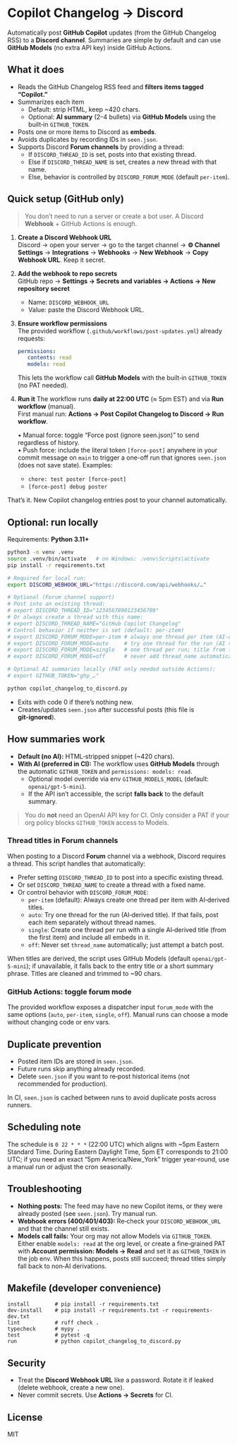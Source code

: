 # Copilot Changelog → Discord

Automatically post **GitHub Copilot** updates (from the GitHub Changelog RSS) to a **Discord channel**. Summaries are simple by default and can use **GitHub Models** (no extra API key) inside GitHub Actions.

## What it does

- Reads the GitHub Changelog RSS feed and **filters items tagged “Copilot.”**
- Summarizes each item  
  - Default: strip HTML, keep ~420 chars.  
  - Optional: **AI summary** (2–4 bullets) via **GitHub Models** using the built‑in `GITHUB_TOKEN`.
- Posts one or more items to Discord as **embeds**.
- Avoids duplicates by recording IDs in `seen.json`.
- Supports Discord **Forum channels** by providing a thread:
  - If `DISCORD_THREAD_ID` is set, posts into that existing thread.
  - Else if `DISCORD_THREAD_NAME` is set, creates a new thread with that name.
  - Else, behavior is controlled by `DISCORD_FORUM_MODE` (default `per-item`).

## Quick setup (GitHub only)

> You don’t need to run a server or create a bot user. A Discord **Webhook** + GitHub Actions is enough.

1) **Create a Discord Webhook URL**  
   Discord → open your server → go to the target channel → **⚙️ Channel Settings** → **Integrations** → **Webhooks** → **New Webhook** → **Copy Webhook URL**. Keep it secret.

2) **Add the webhook to repo secrets**  
   GitHub repo → **Settings → Secrets and variables → Actions → New repository secret**  
   - Name: `DISCORD_WEBHOOK_URL`  
   - Value: paste the Discord Webhook URL.

3) **Ensure workflow permissions**  
      The provided workflow (`.github/workflows/post-updates.yml`) already requests:

      ```yaml
      permissions:
         contents: read
         models: read
      ```

      This lets the workflow call **GitHub Models** with the built‑in `GITHUB_TOKEN` (no PAT needed).

4) **Run it**
   The workflow runs **daily at 22:00 UTC** (≈ 5pm EST) and via **Run workflow** (manual).  
   First manual run: **Actions → Post Copilot Changelog to Discord → Run workflow**.

   • Manual force: toggle “Force post (ignore seen.json)” to send regardless of history.  
   • Push force: include the literal token `[force-post]` anywhere in your commit message on `main` to trigger a one-off run that ignores `seen.json` (does not save state). Examples:
   - `chore: test poster [force-post]`
   - `[force-post] debug poster`

That’s it. New Copilot changelog entries post to your channel automatically.

## Optional: run locally

Requirements: **Python 3.11+**

```bash
python3 -m venv .venv
source .venv/bin/activate   # on Windows: .venv\Scripts\activate
pip install -r requirements.txt

# Required for local run:
export DISCORD_WEBHOOK_URL="https://discord.com/api/webhooks/…"

# Optional (Forum channel support)
# Post into an existing thread:
# export DISCORD_THREAD_ID="1234567890123456789"
# Or always create a thread with this name:
# export DISCORD_THREAD_NAME="GitHub Copilot Changelog"
# Control behavior if neither is set (default: per-item)
# export DISCORD_FORUM_MODE=per-item # always one thread per item (AI-derived titles)
# export DISCORD_FORUM_MODE=auto     # try one thread for the run (AI title), else per-item without titles
# export DISCORD_FORUM_MODE=single   # one thread per run; title from first item (AI-derived)
# export DISCORD_FORUM_MODE=off      # never add thread_name automatically

# Optional AI summaries locally (PAT only needed outside Actions):
# export GITHUB_TOKEN="ghp_…"

python copilot_changelog_to_discord.py
```

- Exits with code 0 if there’s nothing new.
- Creates/updates `seen.json` after successful posts (this file is **git‑ignored**).

## How summaries work

- **Default (no AI):** HTML‑stripped snippet (~420 chars).
- **With AI (preferred in CI):** The workflow uses **GitHub Models** through the automatic `GITHUB_TOKEN` and `permissions: models: read`.
  - Optional model override via env `GITHUB_MODELS_MODEL` (default: `openai/gpt-5-mini`).
  - If the API isn’t accessible, the script **falls back** to the default summary.

> You do **not** need an OpenAI API key for CI. Only consider a PAT if your org policy blocks `GITHUB_TOKEN` access to Models.

### Thread titles in Forum channels

When posting to a Discord **Forum** channel via a webhook, Discord requires a thread. This script handles that automatically:

- Prefer setting `DISCORD_THREAD_ID` to post into a specific existing thread.
- Or set `DISCORD_THREAD_NAME` to create a thread with a fixed name.
- Or control behavior with `DISCORD_FORUM_MODE`:
   - `per-item` (default): Always create one thread per item with AI‑derived titles.
   - `auto`: Try one thread for the run (AI‑derived title). If that fails, post each item separately without thread names.
   - `single`: Create one thread per run with a single AI‑derived title (from the first item) and include all embeds in it.
   - `off`: Never set `thread_name` automatically; just attempt a batch post.
  
When titles are derived, the script uses GitHub Models (default `openai/gpt-5-mini`); if unavailable, it falls back to the entry title or a short summary phrase. Titles are cleaned and trimmed to ~90 chars.

### GitHub Actions: toggle forum mode

The provided workflow exposes a dispatcher input `forum_mode` with the same options (`auto`, `per-item`, `single`, `off`). Manual runs can choose a mode without changing code or env vars.

## Duplicate prevention

- Posted item IDs are stored in `seen.json`.  
- Future runs skip anything already recorded.  
- Delete `seen.json` if you want to re‑post historical items (not recommended for production).
  
In CI, `seen.json` is cached between runs to avoid duplicate posts across runners.

## Scheduling note

The schedule is `0 22 * * *` (22:00 UTC) which aligns with ~5pm Eastern Standard Time. During Eastern Daylight Time, 5pm ET corresponds to 21:00 UTC; if you need an exact “5pm America/New_York” trigger year‑round, use a manual run or adjust the cron seasonally.

## Troubleshooting

- **Nothing posts:** The feed may have no new Copilot items, or they were already posted (see `seen.json`). Try manual run.  
- **Webhook errors (400/401/403):** Re‑check your `DISCORD_WEBHOOK_URL` and that the channel still exists.  
- **Models call fails:** Your org may not allow Models via `GITHUB_TOKEN`. Either enable `models: read` at the org level, or create a fine‑grained PAT with **Account permission: Models → Read** and set it as `GITHUB_TOKEN` in the job env. When this happens, posts still succeed; thread titles simply fall back to non‑AI derivations.

## Makefile (developer convenience)

```make
install        # pip install -r requirements.txt
dev-install    # pip install -r requirements.txt -r requirements-dev.txt
lint           # ruff check .
typecheck      # mypy .
test           # pytest -q
run            # python copilot_changelog_to_discord.py
```

## Security

- Treat the **Discord Webhook URL** like a password. Rotate it if leaked (delete webhook, create a new one).  
- Never commit secrets. Use **Actions → Secrets** for CI.

## License

MIT
